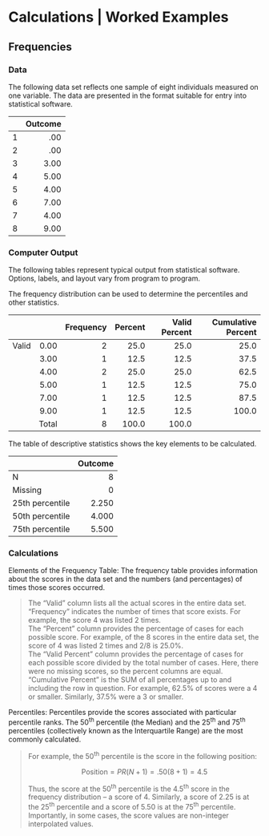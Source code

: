 # Calculations | Worked Examples

## Frequencies

### Data

The following data set reflects one sample of eight individuals measured on one variable. The data are presented in the format suitable for entry into statistical software.

|     | Outcome |
|-----|--------:|
| 1   | .00     |
| 2   | .00     |
| 3   | 3.00    |
| 4   | 5.00    |
| 5   | 4.00    |
| 6   | 7.00    |
| 7   | 4.00    |
| 8   | 9.00    |

### Computer Output

The following tables represent typical output from statistical software. Options, labels, and layout vary from program to program.

The frequency distribution can be used to determine the percentiles and other statistics.

|    |   | Frequency | Percent | Valid Percent | Cumulative Percent | 
|:------|----------:|--------:|--------------:|-------------------:|------:|
| Valid | 0.00      | 2       | 25.0          | 25.0               | 25.0  |
|       | 3.00      | 1       | 12.5          | 12.5               | 37.5  |
|       | 4.00      | 2       | 25.0          | 25.0               | 62.5  |
|       | 5.00      | 1       | 12.5          | 12.5               | 75.0  |
|       | 7.00      | 1       | 12.5          | 12.5               | 87.5  |
|       | 9.00      | 1       | 12.5          | 12.5               | 100.0 |
|       | Total     | 8       | 100.0         | 100.0              |       |

The table of descriptive statistics shows the key elements to be calculated.

|                 |   Outcome |
|:----------------|----------:|
| N               |	        8 |
| Missing         |         0 |
| 25th percentile |     2.250 |
| 50th percentile |     4.000 |
| 75th percentile |     5.500 |   

### Calculations

Elements of the Frequency Table: The frequency table provides information about the scores in the data set and the numbers (and percentages) of times those scores occurred.

> The “Valid” column lists all the actual scores in the entire data set. “Frequency” indicates the number of times that score exists. For example, the score 4 was listed 2 times.  
> The “Percent” column provides the percentage of cases for each possible score. For example, of the 8 scores in the entire data set, the score of 4 was listed 2 times and 2/8 is 25.0%.  
> The “Valid Percent” column provides the percentage of cases for each possible score divided by the total number of cases. Here, there were no missing scores, so the percent columns are equal.  
> “Cumulative Percent” is the SUM of all percentages up to and including the row in question. For example, 62.5% of scores were a 4 or smaller. Similarly, 37.5% were a 3 or smaller.

Percentiles: Percentiles provide the scores associated with particular percentile ranks. The 50<sup>th</sup> percentile (the Median) and the 25<sup>th</sup> and 75<sup>th</sup> percentiles (collectively known as the Interquartile Range) are the most commonly calculated.

> For example, the 50<sup>th</sup> percentile is the score in the following position:
>
> $$ \text{Position} = PR ( N + 1 ) = .50 ( 8 + 1 ) = 4.5 $$
>
> Thus, the score at the 50<sup>th</sup> percentile is the 4.5<sup>th</sup> score in the frequency distribution – a score of 4.
> Similarly, a score of 2.25 is at the 25<sup>th</sup> percentile and a score of 5.50 is at the 75<sup>th</sup> percentile. Importantly, in some cases, the score values are non-integer interpolated values.
